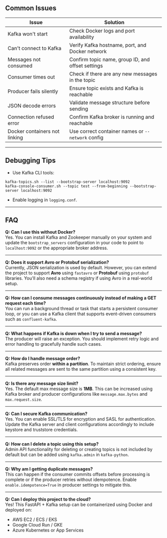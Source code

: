## Common Issues
| **Issue**                     | **Solution**                                       |
|------------------------------|----------------------------------------------------|
| Kafka won't start            | Check Docker logs and port availability            |
| Can't connect to Kafka       | Verify Kafka hostname, port, and Docker network    |
| Messages not consumed        | Confirm topic name, group ID, and offset settings  |
| Consumer times out           | Check if there are any new messages in the topic   |
| Producer fails silently      | Ensure topic exists and Kafka is reachable         |
| JSON decode errors           | Validate message structure before sending          |
| Connection refused error     | Confirm Kafka broker is running and reachable      |
| Docker containers not linking| Use correct container names or `--network` config  |

* * *
## Debugging Tips
- Use Kafka CLI tools:
```
kafka-topics.sh --list --bootstrap-server localhost:9092
kafka-console-consumer.sh --topic test --from-beginning --bootstrap-server localhost:9092

```
- Enable logging in `logging.conf`.

  
* * *
## FAQ
**Q: Can I use this without Docker?**  
Yes. You can install Kafka and Zookeeper manually on your system and update the `bootstrap_servers` configuration in your code to point to `localhost:9092` or the appropriate broker address.

---

**Q: Does it support Avro or Protobuf serialization?**  
Currently, JSON serialization is used by default. However, you can extend the project to support **Avro** using `fastavro` or **Protobuf** using `protobuf` libraries. You'll also need a schema registry if using Avro in a real-world setup.

---

**Q: How can I consume messages continuously instead of making a GET request each time?**  
You can run a background thread or task that starts a persistent consumer loop, or you can use a Kafka client that supports event-driven consumers such as `confluent-kafka`.

---

**Q: What happens if Kafka is down when I try to send a message?**  
The producer will raise an exception. You should implement retry logic and error handling to gracefully handle such cases.

---

**Q: How do I handle message order?**  
Kafka preserves order **within a partition**. To maintain strict ordering, ensure all related messages are sent to the same partition using a consistent key.

---

**Q: Is there any message size limit?**  
Yes. The default max message size is **1MB**. This can be increased using Kafka broker and producer configurations like `message.max.bytes` and `max.request.size`.

---

**Q: Can I secure Kafka communication?**  
Yes. You can enable SSL/TLS for encryption and SASL for authentication. Update the Kafka server and client configurations accordingly to include keystore and truststore credentials.

---

**Q: How can I delete a topic using this setup?**  
Admin API functionality for deleting or creating topics is not included by default but can be added using `kafka.admin` in `kafka-python`.

---

**Q: Why am I getting duplicate messages?**  
This can happen if the consumer commits offsets before processing is complete or if the producer retries without idempotence. Enable `enable.idempotence=True` in producer settings to mitigate this.

---

**Q: Can I deploy this project to the cloud?**  
Yes! This FastAPI + Kafka setup can be containerized using Docker and deployed on:
- AWS EC2 / ECS / EKS
- Google Cloud Run / GKE
- Azure Kubernetes or App Services



